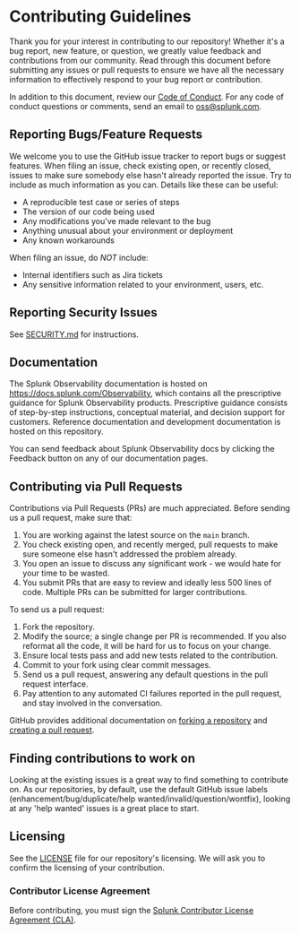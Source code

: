 # Contributing Guidelines

Thank you for your interest in contributing to our repository! Whether it's a bug
report, new feature, or question, we greatly value feedback and contributions from
our community. Read through this document before submitting any issues or pull
requests to ensure we have all the necessary information to effectively respond
to your bug report or contribution.

In addition to this document, review our [Code of Conduct](CODE_OF_CONDUCT.md).
For any code of conduct questions or comments, send an email to oss@splunk.com.

## Reporting Bugs/Feature Requests

We welcome you to use the GitHub issue tracker to report bugs or suggest
features. When filing an issue, check existing open, or recently closed,
issues to make sure somebody else hasn't already reported the issue. Try
to include as much information as you can. Details like these can be useful:

- A reproducible test case or series of steps
- The version of our code being used
- Any modifications you've made relevant to the bug
- Anything unusual about your environment or deployment
- Any known workarounds

When filing an issue, do *NOT* include:

- Internal identifiers such as Jira tickets
- Any sensitive information related to your environment, users, etc.

## Reporting Security Issues

See [SECURITY.md](SECURITY.md#reporting-security-issues) for instructions.

## Documentation

The Splunk Observability documentation is hosted on <https://docs.splunk.com/Observability>,
which contains all the prescriptive guidance for Splunk Observability products.
Prescriptive guidance consists of step-by-step instructions, conceptual material,
and decision support for customers. Reference documentation and development
documentation is hosted on this repository.

You can send feedback about Splunk Observability docs by clicking the Feedback
button on any of our documentation pages.

## Contributing via Pull Requests

Contributions via Pull Requests (PRs) are much appreciated. Before sending us a
pull request, make sure that:

1. You are working against the latest source on the `main` branch.
2. You check existing open, and recently merged, pull requests to make sure
   someone else hasn't addressed the problem already.
3. You open an issue to discuss any significant work - we would hate for your
   time to be wasted.
4. You submit PRs that are easy to review and ideally less 500 lines of code.
   Multiple PRs can be submitted for larger contributions.

To send us a pull request:

1. Fork the repository.
2. Modify the source; a single change per PR is recommended. If you also
   reformat all the code, it will be hard for us to focus on your change.
3. Ensure local tests pass and add new tests related to the contribution.
4. Commit to your fork using clear commit messages.
5. Send us a pull request, answering any default questions in the pull request
   interface.
6. Pay attention to any automated CI failures reported in the pull request, and
   stay involved in the conversation.

GitHub provides additional documentation on [forking a
repository](https://help.github.com/articles/fork-a-repo/) and [creating a pull
request](https://help.github.com/articles/creating-a-pull-request/).

## Finding contributions to work on

Looking at the existing issues is a great way to find something to contribute
on. As our repositories, by default, use the default GitHub issue labels
(enhancement/bug/duplicate/help wanted/invalid/question/wontfix), looking at
any 'help wanted' issues is a great place to start.

## Licensing

See the [LICENSE](LICENSE) file for our repository's licensing. We will ask you to
confirm the licensing of your contribution.

### Contributor License Agreement

Before contributing, you must sign the [Splunk Contributor License Agreement (CLA)](https://www.splunk.com/en_us/form/contributions.html).
